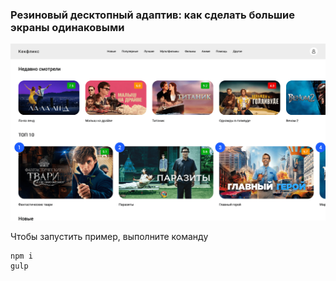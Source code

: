 ### Резиновый десктопный адаптив: как сделать большие экраны одинаковыми

<p><img src="app/img/preview.png" alt="preview"></p>

<p>
  Чтобы запустить пример, выполните команду 
</p>

```
npm i
gulp
```
